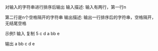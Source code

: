 对输入的字符串进行排序后输出
输入描述:
输入有两行，第一行n

第二行是n个空格隔开的字符串
输出描述:
输出一行排序后的字符串，空格隔开，无结尾空格

示例1
输入
复制
5
c d a bb e

输出
a bb c d e